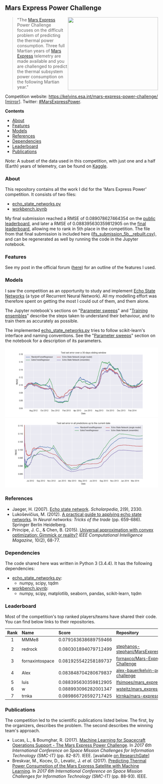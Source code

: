 ## Mars Express Power Challenge ##
<a href="https://kelvins.esa.int/mars-express-power-challenge/">
<img align=right width="297" height="240" src="https://upload.wikimedia.org/wikipedia/commons/thumb/9/9d/Mars-express-volcanoes-sm.jpg/594px-Mars-express-volcanoes-sm.jpg"></a>

> "The [Mars Express][Mars_Express] Power Challenge focuses on the difficult problem of predicting the thermal power consumption. Three full Martian years of [Mars Express][Mars_Express] telemetry are made available and you are challenged to predict the thermal subsystem power consumption on the following Martian year."

Competition website: https://kelvins.esa.int/mars-express-power-challenge/ [[mirror][archiveorg]]. Twitter: [#MarsExpressPower][twitter].

**Contents**

 - [About](#about)
 - [Features](#features)
 - [Models](#models)
 - [References](#references)
 - [Dependencies](#dependencies)
 - [Leaderboard](#leaderboard)
 - [Publications](#publications)


*Note:* A subset of the data used in this competition, with just one and a half (Earth) years of telemetry, can be found on [Kaggle][KaggleMEPHackathon].


### About ###

This repository contains all the work I did for the 'Mars Express Power' competition. It consists of two files:

 * [echo_state_networks.py](echo_state_networks.py)
 * [workbench.ipynb][nb]

My final submission reached a RMSE of 0.089078627464354 on the [public leaderboard][public leaderboard], and later a RMSE of 0.088395630359812905 on the [final leaderboard][final leaderboard], allowing me to rank in 5th place in the competition.
The file from that final submission is included here ([lfs_submission_5b__rebuilt.csv](lfs_submission_5b__rebuilt.csv)), and can be regenerated as well by running the code in the Jupyter notebook.


### Features ###

See my post in the official forum ([here][end_post]) for an outline of the features I used.


### Models ###

I saw the competition as an opportunity to study and implement [Echo State Networks][ESN_schol] (a type of Recurrent Neural Network). All my modelling effort was therefore spent on getting the most I could out of them, and them alone.

The Jupyter notebook's sections on "[Parameter sweeps][nb_params]" and "[Training ensembles][nb_ensem]" describe the steps taken to understand their behaviour, and to train them as accurately as possible.

The implemented [echo_state_networks.py](echo_state_networks.py) tries to follow scikit-learn's interface and naming conventions. See the "[Parameter sweeps][nb_params]" section on the notebook for a description of its parameters.

![Test set error over a 30-days sliding window](plots/error_over_time__testset__per_month.png)
![Test set error in all predictions up to the current date](plots/error_over_time__testset__so_far.png)

### References ###

* Jaeger, H. (2007). [Echo state network][ESN_schol]. *Scholarpedia*, 2(9), 2330.
* Lukoševičius, M. (2012). [A practical guide to applying echo state networks][ESN_guide]. In *Neural networks: Tricks of the trade* (pp. 659-686). Springer Berlin Heidelberg.
* Principe, J. C., & Chen, B. (2015). [Universal approximation with convex optimization: Gimmick or reality?][CULM] *IEEE Computational Intelligence Magazine,* 10(2), 68-77.


### Dependencies ###

The code shared here was written in Python 3 (3.4.4). It has the following dependencies:

 * [echo_state_networks.py](echo_state_networks.py):
   * numpy, scipy, tqdm
 * [workbench.ipynb][nb]:
   * numpy, scipy, matplotlib, seaborn, pandas, scikit-learn, tqdm


### Leaderboard ###

Most of the competition's top ranked players/teams have shared their code. You can find below links to their repositories.

| Rank | Name            | Score                | Repository |
|:----:|:--------------- |:-------------------- |:---------- |
| 1    | MMMe8           | 0.079163638689759466 |            |
| 2    | redrock         | 0.080301894079712499 | [stephanos-stephani/MarsExpressChallenge][repo_2] |
| 3    | fornaxintospace | 0.081925542258189737 | [fornaxco/Mars-Express-Challenge][repo_3] |
| 4    | Alex            | 0.083848704280679837 | [alex-bauer/kelvin-power-challenge][repo_4] |
| 5    | luis            | 0.088395630359812905 | [lfsimoes/mars_express__esn][repo_5] |
| 6    | w               | 0.088993096282001347 | [wsteitz/mars_express][repo_6] |
| 7    | trnka           | 0.089866726592717425 | [ktrnka/mars-express][repo_7] |

[repo_1]: https://?
[repo_2]: https://github.com/stephanos-stephani/MarsExpressChallenge
[repo_3]: https://github.com/fornaxco/Mars-Express-Challenge
[repo_4]: https://github.com/alex-bauer/kelvin-power-challenge
[repo_5]: https://github.com/lfsimoes/mars_express__esn
[repo_6]: https://github.com/wsteitz/mars_express
[repo_7]: https://github.com/ktrnka/mars-express


### Publications ###

The competition led to the scientific publications listed below. The first, by the organizers, describes the problem. The second describes the winning team's approach.

* Lucas, L., & Boumghar, R. (2017). [Machine Learning for Spacecraft Operations Support - The Mars Express Power Challenge][pub1]. In *2017 6th International Conference on Space Mission Challenges for Information Technology (SMC-IT)* (pp. 82-87). IEEE. [available [on ResearchGate][pub1_rg]]
* Breskvar, M., Kocev, D., Levatic, J. *et al.* (2017). [Predicting Thermal Power Consumption of the Mars Express Satellite with Machine Learning][pub2]. In *2017 6th International Conference on Space Mission Challenges for Information Technology (SMC-IT)* (pp. 88-93). IEEE.



[Mars_Express]: https://en.wikipedia.org/wiki/Mars_Express
[public leaderboard]: https://kelvins.esa.int/mars-express-power-challenge/leaderboard/
[final leaderboard]: https://kelvins.esa.int/mars-express-power-challenge/results/

[end_post]: https://kelvins.esa.int/mars-express-power-challenge/discussion/110/#c115

[ESN_schol]: http://www.scholarpedia.org/article/Echo_state_network
[ESN_guide]: http://minds.jacobs-university.de/sites/default/files/uploads/papers/PracticalESN.pdf
[CULM]: http://dx.doi.org/10.1109/MCI.2015.2405352

[nb]: http://nbviewer.jupyter.org/github/lfsimoes/mars_express__esn/blob/master/workbench.ipynb
[nb_params]: http://nbviewer.jupyter.org/github/lfsimoes/mars_express__esn/blob/master/workbench.ipynb#Parameter-sweep
[nb_ensem]: http://nbviewer.jupyter.org/github/lfsimoes/mars_express__esn/blob/master/workbench.ipynb#Training-ensembles


[archiveorg]: https://web.archive.org/web/https://kelvins.esa.int/mars-express-power-challenge/
[twitter]: https://twitter.com/hashtag/MarsExpressPower
[KaggleMEPHackathon]: https://www.kaggle.com/c/mars-express-power-hackathon/

[pub1]: https://doi.org/10.1109/SMC-IT.2017.21
[pub1_rg]: https://www.researchgate.net/publication/321081233_Machine_Learning_for_Spacecraft_Operations_Support_-_The_Mars_Express_Power_Challenge
[pub2]: https://doi.org/10.1109/SMC-IT.2017.22
